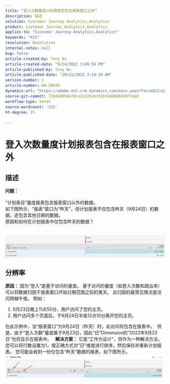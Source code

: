 ```yaml
---
title: “登入次数量度计划报表包含在报表窗口之外”
description: 描述
solution: Customer Journey Analytics,Analytics
product: Customer Journey Analytics,Analytics
applies-to: "Customer Journey Analytics,Analytics"
keywords: "KCS"
resolution: Resolution
internal-notes: null
bug: false
article-created-by: Tony Wu
article-created-date: "9/24/2022 3:09:59 PM"
article-published-by: Tony Wu
article-published-date: "10/11/2022 3:19:19 AM"
version-number: 1
article-number: KA-20649
dynamics-url: "https://adobe-ent.crm.dynamics.com/main.aspx?forceUCI=1&pagetype=entityrecord&etn=knowledgearticle&id=0d31ceec-1a3c-ed11-9db1-0022480869de"
source-git-commit: 7288d499de78ce2e225e6355834d868b038f7edd
workflow-type: tm+mt
source-wordcount: '215'
ht-degree: 2%

---
```


# 登入次数量度计划报表包含在报表窗口之外

## 描述

<b>问题：
<br> </b>
<br>“计划条目”量度报表包含报表窗口以外的数据。
<br>如下图所示，“报表”窗口为“昨天”，但计划报表不仅包含昨天（9月24日）的数据，还包含其他日期的数据。
<br>原因和如何在计划报表中仅包含昨天的数据？
<br> 
<br> 
<br>![](assets/___22f102a4-1b3c-ed11-9db1-0022480869de___.png)

## 分辨率


<b>原因：</b>
因为“登入”是基于访问的量度。
基于访问的量度（如登入次数和跳出率）可以将数据归因于报表窗口开始日期范围之前的某天。 此归因的最常见情况是访问跨越午夜。 例如：

1. 9月23日晚上11点50分，用户访问了您的主页。
2. 用户访问多个页面后，于9月24日半夜12点10分离开您的主页。


在此示例中，当“报表窗口”为9月24日（昨天）时，此访问将包含在报表中。 
但是，由于“登入次数”量度属于9月23日，因此“日”Dimension的“2022年9月23日”也将显示在报表中。
 
<b>解决方案：</b>
它是“工作为设计”，但作为一种解决方法，您可以将行数设置为1，按正确方式对“日”维度进行排序，然后保存并重新计划报表。 您可能会收到一份仅包含“昨天”数据的报表，如下图所示。
 
![](assets/0905936a-1b3c-ed11-9db1-0022480869de.png)

